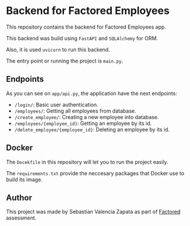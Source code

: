 # Backend for Factored Employees

This repository contains the backend for Factored Employees app.

This backend was build using `FastAPI` and `SQLAlchemy` for ORM.

Also, it is used `uvicorn` to run this backend.

The entry point or running the project is `main.py`.

## Endpoints

As you can see on `app/api.py`, the application have the next endpoints:

- `/login/`: Basic user authentication.
- `/employees/`: Getting all employees from database.
- `/create_employee/`: Creating a new employee into database.
- `/employees/{employee_id}`: Getting an employee by its id.
- `/delete_employee/{employee_id}`: Deleting an employee by its id.

## Docker

The `Docekfile` in this repository will let you to run the project easily.

The `requirements.txt` provide the neccesary packages that Docker use to build its image.

## Author

This project was made by Sebastian Valencia Zapata as part of [Factored](https://factored.ai/) assessment.
